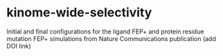 # kinome-wide-selectivity
Initial and final configurations for the ligand FEP+ and protein residue mutation FEP+ simulations from Nature Communications publication (add DOI link)

